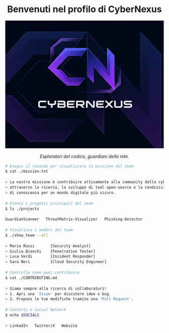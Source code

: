 <h1 align="center">Benvenuti nel profilo di CyberNexus</h1>

<p align="center">
  <img src="https://github.com/CyberNexus-Team/CyberNexus-Team/blob/main/Logo.png?raw=true" alt="Logo del Team" width="550"/>
</p>

<p align="center">
  <em>Esploratori del codice, guardiani della rete.</em>
</p>

<!-- Inizia qui il blocco di codice con la sintassi 'bash' -->
```bash
# Esegui il comando per visualizzare la missione del team
$ cat ./mission.txt

> La nostra missione è contribuire attivamente alla community della cybersecurity
> attraverso la ricerca, lo sviluppo di tool open-source e la condivisione
> di conoscenza per un mondo digitale più sicuro.

# Elenca i progetti principali del team
$ ls ./projects

GuardianScanner   ThreatMatrix-Visualizer   Phishing-Detector

# Visualizza i membri del team
$ ./show_team --all

> Mario Rossi       [Security Analyst]
> Giulia Bianchi    [Penetration Tester]
> Luca Verdi        [Incident Responder]
> Sara Neri         [Cloud Security Engineer]

# Controlla come puoi contribuire
$ cat ./CONTRIBUTING.md

> Siamo sempre alla ricerca di collaboratori!
> 1. Apri una 'Issue' per discutere idee o bug.
> 2. Proponi le tue modifiche tramite una 'Pull Request'.

# Contatti e Social Network
$ echo $SOCIALS

> LinkedIn   Twitter/X   Website
